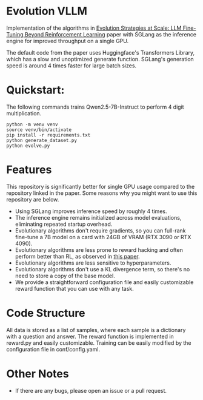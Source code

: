 # Evolution VLLM

Implementation of the algorithms in [Evolution Strategies at Scale: LLM Fine-Tuning Beyond Reinforcement Learning](https://arxiv.org/pdf/2509.24372) paper with SGLang as the inference engine for improved throughput on a single GPU. 

The default code from the paper uses Huggingface's Transformers Library, which has a slow and unoptimized generate function. SGLang's generation speed is around 4 times faster for large batch sizes.

# Quickstart: 
The following commands trains Qwen2.5-7B-Instruct to perform 4 digit multiplication. 
```
python -m venv venv
source venv/bin/activate
pip install -r requirements.txt
python generate_dataset.py
python evolve.py
```

# Features
This repository is significantly better for single GPU usage compared to the repository linked in the paper. Some reasons why you might want to use this repository are below. 
- Using SGLang improves inference speed by roughly 4 times. 
- The inference engine remains initialized across model evaluations, eliminating repeated startup overhead.
- Evolutionary algorithms don't require gradients, so you can full-rank fine-tune a 7B model on a card with 24GB of VRAM (RTX 3090 or RTX 4090). 
- Evolutionary algorithms are less prone to reward hacking and often perform better than RL, as observed in [this paper](https://arxiv.org/pdf/2509.24372). 
- Evolutionary algorithms are less sensitive to hyperparameters. 
- Evolutionary algorithms don't use a KL divergence term, so there's no need to store a copy of the base model. 
- We provide a straightforward configuration file and easily customizable reward function that you can use with any task. 

# Code Structure
All data is stored as a list of samples, where each sample is a dictionary with a question and answer. The reward function is implemented in reward.py and easily customizable. Training can be easily modified by the configuration file in conf/config.yaml. 

# Other Notes
- If there are any bugs, please open an issue or a pull request. 